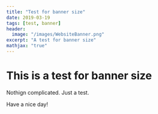 ```yaml
---
title: "Test for banner size"
date: 2019-03-19
tags: [test, banner]
header:
  image: "/images/WebsiteBanner.png"
excerpt: "A test for banner size"
mathjax: "true"
---
```



# This is a test for banner size

Nothign complicated. Just a test.

Have a nice day!
